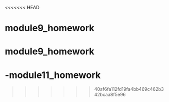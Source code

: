 <<<<<<< HEAD
# module9_homework
module9_homework
=======
# -module11_homework
>>>>>>> 40af6fa112fd19fa4bb469c462b342bcaa8f5e96
